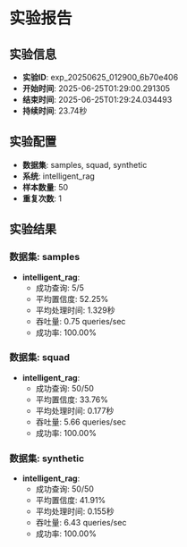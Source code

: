 # 实验报告

## 实验信息
- **实验ID**: exp_20250625_012900_6b70e406
- **开始时间**: 2025-06-25T01:29:00.291305
- **结束时间**: 2025-06-25T01:29:24.034493
- **持续时间**: 23.74秒

## 实验配置
- **数据集**: samples, squad, synthetic
- **系统**: intelligent_rag
- **样本数量**: 50
- **重复次数**: 1

## 实验结果

### 数据集: samples

- **intelligent_rag**:
  - 成功查询: 5/5
  - 平均置信度: 52.25%
  - 平均处理时间: 1.329秒
  - 吞吐量: 0.75 queries/sec
  - 成功率: 100.00%

### 数据集: squad

- **intelligent_rag**:
  - 成功查询: 50/50
  - 平均置信度: 33.76%
  - 平均处理时间: 0.177秒
  - 吞吐量: 5.66 queries/sec
  - 成功率: 100.00%

### 数据集: synthetic

- **intelligent_rag**:
  - 成功查询: 50/50
  - 平均置信度: 41.91%
  - 平均处理时间: 0.155秒
  - 吞吐量: 6.43 queries/sec
  - 成功率: 100.00%

